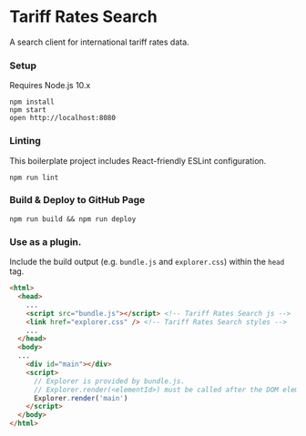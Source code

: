 Tariff Rates Search
=====================

A search client for international tariff rates data.

### Setup
Requires Node.js 10.x

```
npm install
npm start
open http://localhost:8080
```

### Linting

This boilerplate project includes React-friendly ESLint configuration.

```
npm run lint
```

### Build & Deploy to GitHub Page

```
npm run build && npm run deploy
```

### Use as a plugin.

Include the build output (e.g. `bundle.js` and `explorer.css`) within the `head` tag.
```html
<html>
  <head>
    ...
    <script src="bundle.js"></script> <!-- Tariff Rates Search js -->
    <link href="explorer.css" /> <!-- Tariff Rates Search styles -->
    ...
  </head>
  <body>
  ...
    <div id="main"></div>
    <script>
      // Explorer is provided by bundle.js.
      // Explorer.render(<elementId>) must be called after the DOM element.
      Explorer.render('main')
    </script>
  </body>
</html>
```

